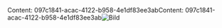 <span data-ttu-id="b1cbc-101">Content: 097c1841-acac-4122-b958-4e1df83ee3ab</span><span class="sxs-lookup"><span data-stu-id="b1cbc-101">Content: 097c1841-acac-4122-b958-4e1df83ee3ab</span></span>![Bild](b7ad5e94-c997-4141-95b0-9f1706ad22f1.png)
